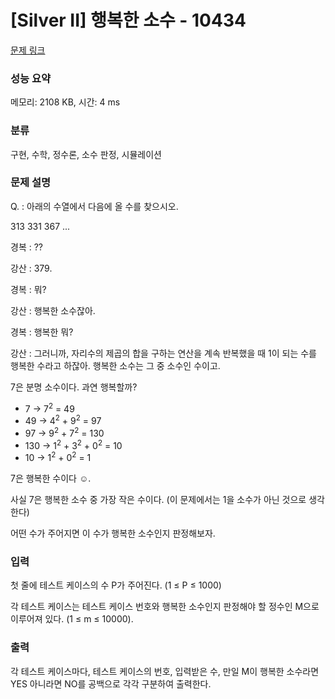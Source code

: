 # [Silver II] 행복한 소수 - 10434 

[문제 링크](https://www.acmicpc.net/problem/10434) 

### 성능 요약

메모리: 2108 KB, 시간: 4 ms

### 분류

구현, 수학, 정수론, 소수 판정, 시뮬레이션

### 문제 설명

<p>Q. : 아래의 수열에서 다음에 올 수를 찾으시오.</p>

<p>313 331 367 ...</p>

<p>경복 : ??</p>

<p>강산 : 379.</p>

<p>경복 : 뭐?</p>

<p>강산 : 행복한 소수잖아.</p>

<p>경복 : 행복한 뭐?</p>

<p>강산 : 그러니까, 자리수의 제곱의 합을 구하는 연산을 계속 반복했을 때 1이 되는 수를 행복한 수라고 하잖아. 행복한 소수는 그 중 소수인 수이고.</p>

<p>7은 분명 소수이다. 과연 행복할까?</p>

<ul>
	<li>7 → 7<sup>2</sup> = 49</li>
	<li>49 → 4<sup>2</sup> + 9<sup>2</sup> = 97</li>
	<li>97 → 9<sup>2</sup> + 7<sup>2</sup> = 130</li>
	<li>130 → 1<sup>2</sup> + 3<sup>2</sup> + 0<sup>2</sup> = 10</li>
	<li>10 → 1<sup>2</sup> + 0<sup>2</sup> = 1</li>
</ul>

<p>7은 행복한 수이다 ☺.</p>

<p>사실 7은 행복한 소수 중 가장 작은 수이다. (이 문제에서는 1을 소수가 아닌 것으로 생각한다)</p>

<p>어떤 수가 주어지면 이 수가 행복한 소수인지 판정해보자.</p>

### 입력 

 <p>첫 줄에 테스트 케이스의 수 P가 주어진다. (1 ≤ P ≤ 1000)</p>

<p>각 테스트 케이스는 테스트 케이스 번호와 행복한 소수인지 판정해야 할 정수인 M으로 이루어져 있다. (1 ≤ m ≤ 10000).</p>

<p> </p>

### 출력 

 <p>각 테스트 케이스마다, 테스트 케이스의 번호, 입력받은 수, 만일 M이 행복한 소수라면 YES 아니라면 NO를 공백으로 각각 구분하여 출력한다.</p>

